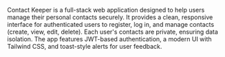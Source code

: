 Contact Keeper is a full-stack web application designed to help users manage their personal contacts securely. It provides a clean, responsive interface for authenticated users to register, log in, and manage contacts (create, view, edit, delete). Each user's contacts are private, ensuring data isolation. The app features JWT-based authentication, a modern UI with Tailwind CSS, and toast-style alerts for user feedback.